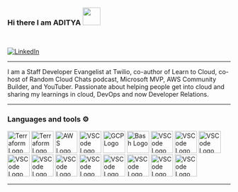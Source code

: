### Hi there I am ADITYA <img src="https://raw.githubusercontent.com/MartinHeinz/MartinHeinz/master/wave.gif" width="40px">
<br/>


[![LinkedIn](https://img.shields.io/badge/linkedin-%230077B5.svg?style=for-the-badge&logo=linkedin&logoColor=white)](https://www.linkedin.com/in/aditya-tanwar-92a291235/)



---

I am a Staff Developer Evangelist at Twilio, co-author of Learn to Cloud, co-host of Random Cloud Chats podcast, Microsoft MVP, AWS Community Builder, and YouTuber. Passionate about helping people get into cloud and sharing my learnings in cloud, DevOps and now Developer Relations. 

---

### Languages and tools ⚙️

<p>
<img src="https://cdn.worldvectorlogo.com/logos/ansible.svg" alt="Terraform Logo" width="50" height="50"/> 
<img src="https://user-images.githubusercontent.com/25181517/183345121-36788a6e-5462-424a-be67-af1ebeda79a2.png" alt="Terraform Logo" width="50" height="50"/> 
<img src="https://cdn.worldvectorlogo.com/logos/aws-2.svg" alt="AWS Logo" width="50" height="50"/>
<img src="https://cdn.worldvectorlogo.com/logos/vmware-5.svg" alt="VSCode Logo" width="50" height="50"/>
<img src="https://user-images.githubusercontent.com/25181517/183911547-990692bc-8411-4878-99a0-43506cdb69cf.png" alt="GCP Logo" width="50" height="50"/> 
<img src="https://cdn.worldvectorlogo.com/logos/bash-1.svg" alt="Bash Logo" width="50" height="50"/> 
<img src="https://cdn.worldvectorlogo.com/logos/visual-studio-code-1.svg" alt="VSCode Logo" width="50" height="50"/> 
<img src="https://cdn.worldvectorlogo.com/logos/openshift-2.svg" alt="VSCode Logo" width="50" height="50"/> 
<img src="https://cdn.worldvectorlogo.com/logos/kubernets.svg" alt="VSCode Logo" width="50" height="50"/> 
<img src="https://cdn.worldvectorlogo.com/logos/rancher.svg" alt="VSCode Logo" width="50" height="50"/>
<img src="https://cdn.worldvectorlogo.com/logos/jenkins-1.svg" alt="VSCode Logo" width="50" height="50"/>
<img src="https://cdn.worldvectorlogo.com/logos/docker-3.svg" alt="VSCode Logo" width="50" height="50"/> 
<img src="https://cdn.worldvectorlogo.com/logos/red-hat-1.svg" alt="VSCode Logo" width="50" height="50"/> 
<img src="https://cdn.worldvectorlogo.com/logos/centos-1.svg" alt="VSCode Logo" width="50" height="50"/>
<img src="https://cdn.worldvectorlogo.com/logos/gitlab-1.svg" alt="VSCode Logo" width="50" height="50"/>
<img src="https://cdn.worldvectorlogo.com/logos/github-icon-2.svg" alt="VSCode Logo" width="50" height="50"/>
<img src="https://cdn.worldvectorlogo.com/logos/bitbucket-icon.svg" alt="VSCode Logo" width="50" height="50"/>


</p>

---

